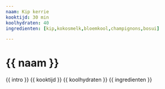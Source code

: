 ```yaml
---
naam: Kip kerrie
kooktijd: 30 min
koolhydraten: 40
ingredienten: [kip,kokosmelk,bloemkool,champignons,bosui]

---
```


<h1>{{ naam }}</h1>
{{ intro }}
{{ kooktijd }}
{{ koolhydraten }}
{{ ingredienten }}